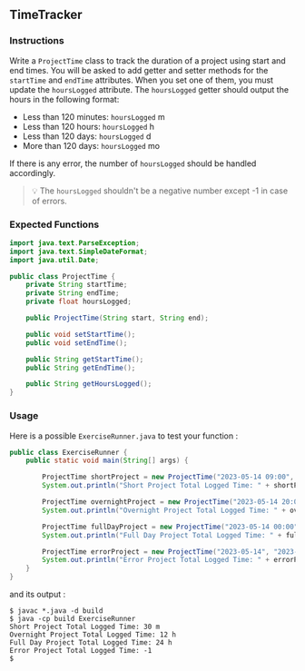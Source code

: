 ## TimeTracker

### Instructions

Write a `ProjectTime` class to track the duration of a project using start and end times. You will be asked to add getter and setter methods for the `startTime` and `endTime` attributes. When you set one of them, you must update the `hoursLogged` attribute. The `hoursLogged` getter should output the hours in the following format:

- Less than 120 minutes: `hoursLogged` m
- Less than 120 hours: `hoursLogged` h
- Less than 120 days: `hoursLogged` d
- More than 120 days: `hoursLogged` mo

If there is any error, the number of `hoursLogged` should be handled accordingly.

> 💡 The `hoursLogged` shouldn't be a negative number except -1 in case of errors.

### Expected Functions

```java
import java.text.ParseException;
import java.text.SimpleDateFormat;
import java.util.Date;

public class ProjectTime {
    private String startTime;
    private String endTime;
    private float hoursLogged;

    public ProjectTime(String start, String end);

    public void setStartTime();
    public void setEndTime();

    public String getStartTime();
    public String getEndTime();

    public String getHoursLogged();
}
```

### Usage

Here is a possible `ExerciseRunner.java` to test your function :

```java
public class ExerciseRunner {
    public static void main(String[] args) {

        ProjectTime shortProject = new ProjectTime("2023-05-14 09:00", "2023-05-14 09:30");
        System.out.println("Short Project Total Logged Time: " + shortProject.getHoursLogged());

        ProjectTime overnightProject = new ProjectTime("2023-05-14 20:00", "2023-05-15 08:00");
        System.out.println("Overnight Project Total Logged Time: " + overnightProject.getHoursLogged());

        ProjectTime fullDayProject = new ProjectTime("2023-05-14 00:00", "2023-05-15 00:00");
        System.out.println("Full Day Project Total Logged Time: " + fullDayProject.getHoursLogged());

        ProjectTime errorProject = new ProjectTime("2023-05-14", "2023-05-15 08:00");
        System.out.println("Error Project Total Logged Time: " + errorProject.getHoursLogged());
    }
}
```

and its output :

```shell
$ javac *.java -d build
$ java -cp build ExerciseRunner
Short Project Total Logged Time: 30 m
Overnight Project Total Logged Time: 12 h
Full Day Project Total Logged Time: 24 h
Error Project Total Logged Time: -1
$
```
